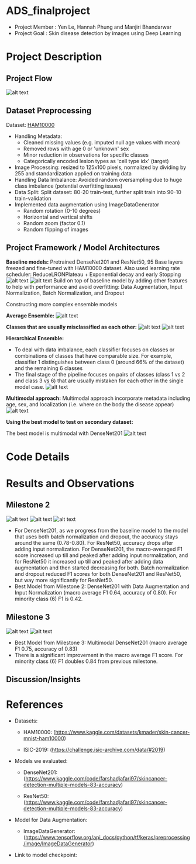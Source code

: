# ADS_finalproject
* Project Member : Yen Le, Hannah Phung and Manjiri Bhandarwar
* Project Goal : Skin disease detection by images using Deep Learning 

# Project Description

## Project Flow
![alt text](https://github.com/hannahphung/ADS_finalproject/blob/main/img/method.png)

## Dataset Preprocessing

Dataset: [HAM10000](https://www.kaggle.com/datasets/kmader/skin-cancer-mnist-ham10000)

* Handling Metadata:
  * Cleaned missing values (e.g. imputed null age values with mean)
  * Removed rows with age 0 or 'unknown' sex
  * Minor reduction in observations for specific classes
  * Categorically encoded lesion types as 'cell type idx' (target)
* Image Processing: resized to 125x100 pixels, normalized by dividing by 255 and standardization applied on training data
* Handling Data Imbalance: Avoided random oversampling due to huge class imbalance (potential overfitting issues)
* Data Split: Split dataset: 80-20 train-test, further split train into 90-10 train-validation
* Implemented data augmentation using ImageDataGenerator
  * Random rotation (0-10 degrees)
  * Horizontal and vertical shifts
  * Random zoom (factor 0.1)
  * Random flipping of images

## Project Framework / Model Architectures
**Baseline models:** Pretrained DenseNet201 and ResNet50, 95 Base layers freezed and fine-tuned with HAM10000 dataset. Also used learning rate scheduler: ReduceLRONPlateau + Exponential decay and early Stopping
![alt text](https://github.com/hannahphung/ADS_finalproject/blob/main/img/res.png)
![alt text](https://github.com/hannahphung/ADS_finalproject/blob/main/img/dense.png)
Build on top of baseline model by adding other features to help with performance and avoid overfitting: Data Augmentation, Input Normalization, Batch Normalization, and Dropout

Constructing more complex ensemble models 

**Average Ensemble:** 
![alt text](https://github.com/hannahphung/ADS_finalproject/blob/main/img/average_ensemble.png)

**Classes that are usually misclassified as each other:**
![alt text](https://github.com/hannahphung/ADS_finalproject/blob/main/img/class12.png)
![alt text](https://github.com/hannahphung/ADS_finalproject/blob/main/img/class36.png)

**Hierarchical Ensemble:** 
- To deal with data imbalance, each classifier focuses on classes or combinations of classes that have comparable size. For example, classifier 1 distinguishes between class 0 (around 66% of the dataset) and the remaining 6 classes
- The final stage of the pipeline focuses on pairs of classes (class 1 vs 2 and class 3 vs 6)  that are usually mistaken for each other in the single model case. 
![alt text](https://github.com/hannahphung/ADS_finalproject/blob/main/img/hierachical.png)

**Multimodal approach:** 
Multimodal approach incorporate metadata including age, sex, and localization (i.e. where on the body the disease appear)
![alt text](https://github.com/hannahphung/ADS_finalproject/blob/main/img/multimodal.png)

**Using the best model to test on secondary dataset:** 

The best model is multimodal with DenseNet201
![alt text](https://github.com/hannahphung/ADS_finalproject/blob/main/img/secondary_data.png)

# Code Details


# Results and Observations

## Milestone 2

![alt text](https://github.com/hannahphung/ADS_finalproject/blob/main/img/download-5.png)
![alt text](https://github.com/hannahphung/ADS_finalproject/blob/main/img/download-6.png)
![alt text](https://github.com/hannahphung/ADS_finalproject/blob/main/img/download-7.png)

* For DenseNet201, as we progress from the baseline model to the model that uses both batch normalization and dropout, the accuracy stays around the same (0.78-0.80). For ResNet50, accuracy drops after adding input normalization. For DenseNet201, the macro-averaged F1 score increased up till and peaked after adding input normalization, and for ResNet50 it increased up till and peaked after adding data augmentation and then started decreasing for both. Batch normalization and dropout reduced F1 scores for both DenseNet201 and ResNet50, but way more significantly for ResNet50.
* Best Model from Milestone 2: DenseNet201 with Data Augmentation and Input Normalization (macro average F1 0.64, accuracy of 0.80). For minority class (6) F1 is 0.42.

## Milestone 3

![alt text](https://github.com/hannahphung/ADS_finalproject/blob/main/img/download-1.png)
![alt text](https://github.com/hannahphung/ADS_finalproject/blob/main/img/f1scorem3.png)

* Best Model from Milestone 3: Multimodal DenseNet201 (macro average F1 0.75, accuracy of 0.83)
* There is a significant improvement in the macro average F1 score. For minority class (6) F1 doubles 0.84 from previous milestone.

## Discussion/Insights



# References
* Datasets:
  
  * HAM10000: (https://www.kaggle.com/datasets/kmader/skin-cancer-mnist-ham10000)
    
  * ISIC-2019: (https://challenge.isic-archive.com/data/#2019)
    
* Models we evaluated:
  * DenseNet201: (https://www.kaggle.com/code/farshadjafari97/skincancer-detection-multiple-models-83-accuracy)
    
  * ResNet50: (https://www.kaggle.com/code/farshadjafari97/skincancer-detection-multiple-models-83-accuracy)
   
* Model for Data Augmentation:
  
    * ImageDataGenerator: (https://www.tensorflow.org/api_docs/python/tf/keras/preprocessing/image/ImageDataGenerator)
   
* Link to model checkpoint: 




